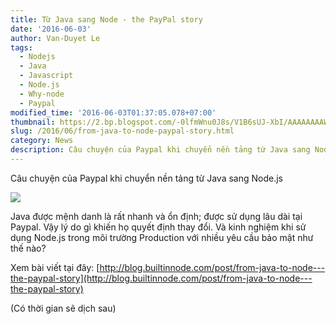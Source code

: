 ```yaml
---
title: Từ Java sang Node - the PayPal story
date: '2016-06-03'
author: Van-Duyet Le
tags:
  - Nodejs
  - Java
  - Javascript
  - Node.js
  - Why-node
  - Paypal
modified_time: '2016-06-03T01:37:05.078+07:00'
thumbnail: https://2.bp.blogspot.com/-0lfmWnu0J8s/V1B6sUJ-XbI/AAAAAAAAW48/bLWAcw4UWHskVDoNLoeUhFpqJAS9SgzDACK4B/s1600/4F07D6CA-27C1-11E6-807F-99024887B159.png
slug: /2016/06/from-java-to-node-paypal-story.html
category: News
description: Câu chuyện của Paypal khi chuyển nền tảng từ Java sang Node.js
---
```


Câu chuyện của Paypal khi chuyển nền tảng từ Java sang Node.js

![](https://2.bp.blogspot.com/-0lfmWnu0J8s/V1B6sUJ-XbI/AAAAAAAAW48/bLWAcw4UWHskVDoNLoeUhFpqJAS9SgzDACK4B/s640/4F07D6CA-27C1-11E6-807F-99024887B159.png)

Java được mệnh danh là rất nhanh và ổn định; được sử dụng lâu dài tại Paypal. Vậy lý do gì khiến họ quyết định thay đổi. Và kinh nghiệm khi sử dụng Node.js trong môi trường Production với nhiều yêu cầu bảo mật như thế nào?

Xem bài viết tại đây: [http://blog.builtinnode.com/post/from-java-to-node---the-paypal-story](http://blog.builtinnode.com/post/from-java-to-node---the-paypal-story)

(Có thời gian sẽ dịch sau)
